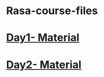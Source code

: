 # Rasa-course-files

# [Day1- Material](OneDrive_Tech2000/day1.slides.html)
# [Day2- Material](OneDrive_Tech2000/day2.slides.html)
